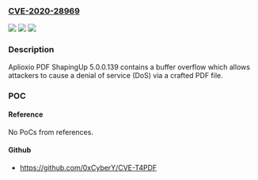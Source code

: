 ### [CVE-2020-28969](https://cve.mitre.org/cgi-bin/cvename.cgi?name=CVE-2020-28969)
![](https://img.shields.io/static/v1?label=Product&message=n%2Fa&color=blue)
![](https://img.shields.io/static/v1?label=Version&message=n%2Fa&color=blue)
![](https://img.shields.io/static/v1?label=Vulnerability&message=n%2Fa&color=brighgreen)

### Description

Aplioxio PDF ShapingUp 5.0.0.139 contains a buffer overflow which allows attackers to cause a denial of service (DoS) via a crafted PDF file.

### POC

#### Reference
No PoCs from references.

#### Github
- https://github.com/0xCyberY/CVE-T4PDF

